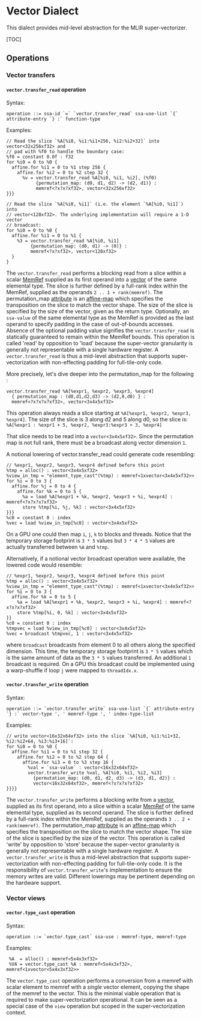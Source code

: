 # Vector Dialect

This dialect provides mid-level abstraction for the MLIR super-vectorizer.

[TOC]

## Operations

### Vector transfers

#### `vector.transfer_read` operation

Syntax:

``` {.ebnf}
operation ::= ssa-id `=` `vector.transfer_read` ssa-use-list `{` attribute-entry `} :` function-type
```

Examples:

```mlir {.mlir}
// Read the slice `%A[%i0, %i1:%i1+256, %i2:%i2+32]` into vector<32x256xf32> and
// pad with %f0 to handle the boundary case:
%f0 = constant 0.0f : f32
for %i0 = 0 to %0 {
  affine.for %i1 = 0 to %1 step 256 {
    affine.for %i2 = 0 to %2 step 32 {
      %v = vector.transfer_read %A[%i0, %i1, %i2], (%f0)
           {permutation_map: (d0, d1, d2) -> (d2, d1)} :
           memref<?x?x?xf32>, vector<32x256xf32>
}}}

// Read the slice `%A[%i0, %i1]` (i.e. the element `%A[%i0, %i1]`) into
// vector<128xf32>. The underlying implementation will require a 1-D vector
// broadcast:
for %i0 = 0 to %0 {
  affine.for %i1 = 0 to %1 {
    %3 = vector.transfer_read %A[%i0, %i1]
         {permutation_map: (d0, d1) -> (0)} :
         memref<?x?xf32>, vector<128xf32>
  }
}
```

The `vector.transfer_read` performs a blocking read from a slice within a scalar
[MemRef](../LangRef.md#memref-type) supplied as its first operand into a
[vector](../LangRef.md#vector-type) of the same elemental type. The slice is
further defined by a full-rank index within the MemRef, supplied as the operands
`2 .. 1 + rank(memref)`. The permutation_map [attribute](../LangRef.md#attributes)
is an [affine-map](../LangRef.md#affine-maps) which specifies the transposition on
the slice to match the vector shape. The size of the slice is specified by the
size of the vector, given as the return type. Optionally, an `ssa-value` of the
same elemental type as the MemRef is provided as the last operand to specify
padding in the case of out-of-bounds accesses. Absence of the optional padding
value signifies the `vector.transfer_read` is statically guaranteed to remain
within the MemRef bounds. This operation is called 'read' by opposition to
'load' because the super-vector granularity is generally not representable with
a single hardware register. A `vector.transfer_read` is thus a mid-level
abstraction that supports super-vectorization with non-effecting padding for
full-tile-only code.

More precisely, let's dive deeper into the permutation_map for the following :

```mlir {.mlir}
vector.transfer_read %A[%expr1, %expr2, %expr3, %expr4]
  { permutation_map : (d0,d1,d2,d3) -> (d2,0,d0) } :
  memref<?x?x?x?xf32>, vector<3x4x5xf32>
```

This operation always reads a slice starting at `%A[%expr1, %expr2, %expr3,
%expr4]`. The size of the slice is 3 along d2 and 5 along d0, so the slice is:
`%A[%expr1 : %expr1 + 5, %expr2, %expr3:%expr3 + 3, %expr4]`

That slice needs to be read into a `vector<3x4x5xf32>`. Since the permutation
map is not full rank, there must be a broadcast along vector dimension `1`.

A notional lowering of vector.transfer_read could generate code resembling:

```mlir {.mlir}
// %expr1, %expr2, %expr3, %expr4 defined before this point
%tmp = alloc() : vector<3x4x5xf32>
%view_in_tmp = "element_type_cast"(%tmp) : memref<1xvector<3x4x5xf32>>
for %i = 0 to 3 {
  affine.for %j = 0 to 4 {
    affine.for %k = 0 to 5 {
      %a = load %A[%expr1 + %k, %expr2, %expr3 + %i, %expr4] : memref<?x?x?x?xf32>
      store %tmp[%i, %j, %k] : vector<3x4x5xf32>
}}}
%c0 = constant 0 : index
%vec = load %view_in_tmp[%c0] : vector<3x4x5xf32>
```

On a GPU one could then map `i`, `j`, `k` to blocks and threads. Notice that the
temporary storage footprint is `3 * 5` values but `3 * 4 * 5` values are
actually transferred between `%A` and `%tmp`.

Alternatively, if a notional vector broadcast operation were available, the
lowered code would resemble:

```mlir {.mlir}
// %expr1, %expr2, %expr3, %expr4 defined before this point
%tmp = alloc() : vector<3x4x5xf32>
%view_in_tmp = "element_type_cast"(%tmp) : memref<1xvector<3x4x5xf32>>
for %i = 0 to 3 {
  affine.for %k = 0 to 5 {
    %a = load %A[%expr1 + %k, %expr2, %expr3 + %i, %expr4] : memref<?x?x?x?xf32>
    store %tmp[%i, 0, %k] : vector<3x4x5xf32>
}}
%c0 = constant 0 : index
%tmpvec = load %view_in_tmp[%c0] : vector<3x4x5xf32>
%vec = broadcast %tmpvec, 1 : vector<3x4x5xf32>
```

where `broadcast` broadcasts from element 0 to all others along the specified
dimension. This time, the temporary storage footprint is `3 * 5` values which is
the same amount of data as the `3 * 5` values transferred. An additional `1`
broadcast is required. On a GPU this broadcast could be implemented using a
warp-shuffle if loop `j` were mapped to `threadIdx.x`.

#### `vector.transfer_write` operation

Syntax:

``` {.ebnf}
operation ::= `vector.transfer_write` ssa-use-list `{` attribute-entry `} :` vector-type ', ' memref-type ', ' index-type-list
```

Examples:

```mlir {.mlir}
// write vector<16x32x64xf32> into the slice `%A[%i0, %i1:%i1+32, %i2:%i2+64, %i3:%i3+16]`:
for %i0 = 0 to %0 {
  affine.for %i1 = 0 to %1 step 32 {
    affine.for %i2 = 0 to %2 step 64 {
      affine.for %i3 = 0 to %3 step 16 {
        %val = `ssa-value` : vector<16x32x64xf32>
        vector.transfer_write %val, %A[%i0, %i1, %i2, %i3]
          {permutation_map: (d0, d1, d2, d3) -> (d3, d1, d2)} :
          vector<16x32x64xf32>, memref<?x?x?x?xf32>
}}}}
```

The `vector.transfer_write` performs a blocking write from a
[vector](../LangRef.md#vector-type), supplied as its first operand, into a slice
within a scalar [MemRef](../LangRef.md#memref-type) of the same elemental type,
supplied as its second operand. The slice is further defined by a full-rank
index within the MemRef, supplied as the operands `3 .. 2 + rank(memref)`. The
permutation_map [attribute](../LangRef.md#attributes) is an
[affine-map](../LangRef.md#affine-maps) which specifies the transposition on the
slice to match the vector shape. The size of the slice is specified by the size
of the vector. This operation is called 'write' by opposition to 'store' because
the super-vector granularity is generally not representable with a single
hardware register. A `vector.transfer_write` is thus a mid-level abstraction
that supports super-vectorization with non-effecting padding for full-tile-only
code. It is the responsibility of `vector.transfer_write`'s implementation to
ensure the memory writes are valid. Different lowerings may be pertinent
depending on the hardware support.

### Vector views

#### `vector.type_cast` operation

Syntax:

``` {.ebnf}
operation ::= `vector.type_cast` ssa-use : memref-type, memref-type
```

Examples:

```mlir
 %A  = alloc() : memref<5x4x3xf32>
 %VA = vector.type_cast %A : memref<5x4x3xf32>, memref<1xvector<5x4x3xf32>>
```

The `vector.type_cast` operation performs a conversion from a memref with scalar
element to memref with a *single* vector element, copying the shape of the
memref to the vector. This is the minimal viable operation that is required to
make super-vectorization operational. It can be seen as a special case of the
`view` operation but scoped in the super-vectorization context.
